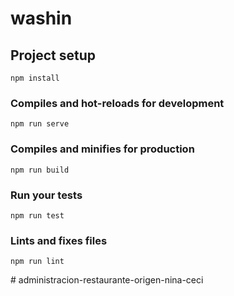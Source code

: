 # washin

## Project setup
```
npm install
```

### Compiles and hot-reloads for development
```
npm run serve
```

### Compiles and minifies for production
```
npm run build
```

### Run your tests
```
npm run test
```

### Lints and fixes files
```
npm run lint
```
#   a d m i n i s t r a c i o n - r e s t a u r a n t e - o r i g e n - n i n a - c e c i  
 